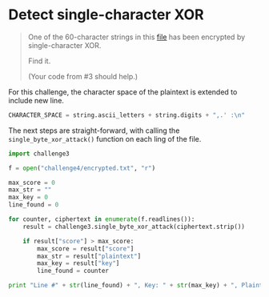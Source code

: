 # Detect single-character XOR
> One of the 60-character strings in this [file](../source/challenge4/encrypted.txt) has been encrypted by single-character XOR.
>
> Find it.
>
> (Your code from #3 should help.)

For this challenge, the character space of the plaintext is extended to include new line.

```python
CHARACTER_SPACE = string.ascii_letters + string.digits + ",.' :\n"
```
The next steps are straight-forward, with calling the ```single_byte_xor_attack()``` function on each ling of the file.

```python
import challenge3

f = open("challenge4/encrypted.txt", "r")

max_score = 0
max_str = ""
max_key = 0
line_found = 0

for counter, ciphertext in enumerate(f.readlines()):
    result = challenge3.single_byte_xor_attack(ciphertext.strip())

    if result["score"] > max_score:
        max_score = result["score"]
        max_str = result["plaintext"]
        max_key = result["key"]
        line_found = counter

print "Line #" + str(line_found) + ", Key: " + str(max_key) + ", Plaintext: " + max_str
```

